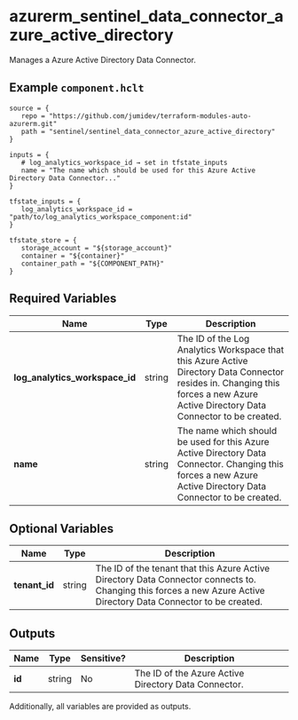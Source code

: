# azurerm_sentinel_data_connector_azure_active_directory

Manages a Azure Active Directory Data Connector.

## Example `component.hclt`

```hcl
source = {
   repo = "https://github.com/jumidev/terraform-modules-auto-azurerm.git"   
   path = "sentinel/sentinel_data_connector_azure_active_directory"   
}

inputs = {
   # log_analytics_workspace_id → set in tfstate_inputs
   name = "The name which should be used for this Azure Active Directory Data Connector..."   
}

tfstate_inputs = {
   log_analytics_workspace_id = "path/to/log_analytics_workspace_component:id"   
}

tfstate_store = {
   storage_account = "${storage_account}"   
   container = "${container}"   
   container_path = "${COMPONENT_PATH}"   
}

```

## Required Variables

| Name | Type |  Description |
| ---- | --------- |  ----------- |
| **log_analytics_workspace_id** | string |  The ID of the Log Analytics Workspace that this Azure Active Directory Data Connector resides in. Changing this forces a new Azure Active Directory Data Connector to be created. | 
| **name** | string |  The name which should be used for this Azure Active Directory Data Connector. Changing this forces a new Azure Active Directory Data Connector to be created. | 

## Optional Variables

| Name | Type |  Description |
| ---- | --------- |  ----------- |
| **tenant_id** | string |  The ID of the tenant that this Azure Active Directory Data Connector connects to. Changing this forces a new Azure Active Directory Data Connector to be created. | 



## Outputs

| Name | Type | Sensitive? | Description |
| ---- | ---- | --------- | --------- |
| **id** | string | No  | The ID of the Azure Active Directory Data Connector. | 

Additionally, all variables are provided as outputs.
